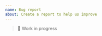 ```yaml
---
name: Bug report
about: Create a report to help us improve
---
```


> :construction: Work in progress
